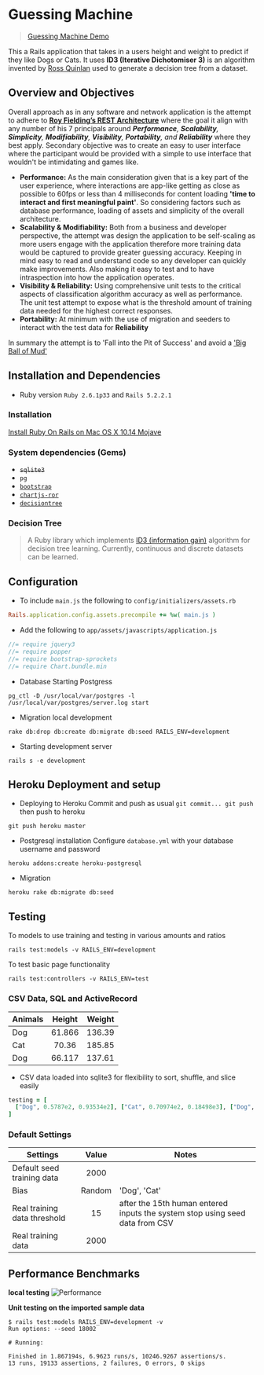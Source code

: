# Guessing Machine

> [Guessing Machine Demo](https://mighty-oasis-79584.herokuapp.com/)

This a Rails application that takes in a users height and weight to predict if they like Dogs or Cats. It uses **ID3 (Iterative Dichotomiser 3)** is an algorithm invented by [Ross Quinlan](https://en.wikipedia.org/wiki/Ross_Quinlan) used to generate a decision tree from a dataset.

## Overview and Objectives
Overall approach as in any software and network application is the attempt to adhere to **[Roy Fielding’s REST Architecture](http://www.ics.uci.edu/~fielding/pubs/dissertation/fielding_dissertation.pdf)** where the goal it align with any number of his 7 principals around *__Performance__, __Scalability__, __Simplicity__, __Modifiability__, __Visibility__, __Portability__, and __Reliability__* where they best apply.
Secondary objective was to create an easy to user interface where the participant would be provided with a simple to use interface that wouldn't be intimidating and games like.
 * **Performance:** As the main consideration given that is a key part of the user experience, where interactions are app-like getting as close as possible to 60fps or less than 4 milliseconds for content loading __'time to interact and first meaningful paint'__. So considering factors such as database performance, loading of assets and simplicity of the overall architecture.
 * **Scalability & Modifiability:** Both from a business and developer perspective, the attempt was design the application to be self-scaling as more users engage with the application therefore more training data would be captured to provide greater guessing accuracy. Keeping in mind easy to read and understand code so any developer can quickly make improvements. Also making it easy to test and to have intraspection into how the application operates.
 * **Visibility & Reliability:** Using comprehensive unit tests to the critical aspects of classification algorithm accuracy as well as  performance. The unit test attempt to expose what is the threshold amount of training data needed for the highest correct responses.
 * **Portability:** At minimum with the use of migration and seeders to interact with the test data for __Reliability__

In summary the attempt is to 'Fall into the Pit of Success' and avoid a ['Big Ball of Mud'](http://www.laputan.org/pub/foote/mud.pdf)

## Installation and Dependencies

* Ruby version `Ruby 2.6.1p33` and `Rails 5.2.2.1`

### Installation

  [Install Ruby On Rails on Mac OS X 10.14 Mojave](https://gorails.com/setup/osx/10.14-mojave)

### System dependencies (Gems)
  - ~~`sqlite3`~~
  - `pg`
  - [`bootstrap`](https://github.com/twbs/bootstrap-rubygem)
  - [`chartjs-ror`](https://www.chartjs.org/samples/latest/)
  - [`decisiontree`](https://github.com/igrigorik/decisiontree)

### Decision Tree

  > A Ruby library which implements [ID3 (information gain)](https://en.wikipedia.org/wiki/ID3_algorithm) algorithm for decision tree learning. Currently, continuous and discrete datasets can be learned.

## Configuration
  - To include `main.js` the following to `config/initializers/assets.rb`

   ```ruby
   Rails.application.config.assets.precompile += %w( main.js )
   ````

  - Add the following to `app/assets/javascripts/application.js`

  ```javascript
  //= require jquery3
  //= require popper
  //= require bootstrap-sprockets
  //= require Chart.bundle.min
  ```

  - Database
  Starting Postgress
  ```
  pg_ctl -D /usr/local/var/postgres -l /usr/local/var/postgres/server.log start
  ```

  - Migration local development
  ```
  rake db:drop db:create db:migrate db:seed RAILS_ENV=development
  ```

  - Starting development server
  ```
  rails s -e development
  ```

## Heroku Deployment and setup

  - Deploying to Heroku
  Commit and push as usual `git commit... git push` then push to heroku
  ```
  git push heroku master
  ```

  - Postgresql installation
  Configure `database.yml` with your database username and password

  ```
  heroku addons:create heroku-postgresql
  ```
  - Migration
  ```
  heroku rake db:migrate db:seed
  ```

## Testing
  To models to use training and testing in various amounts and ratios
  ```
  rails test:models -v RAILS_ENV=development
  ```

  To test basic page functionality
  ```
  rails test:controllers -v RAILS_ENV=test
  ```
### CSV Data, SQL and ActiveRecord

| Animals  | Height | Weight  |
| ---------|:------:| -------:|
| Dog      | 61.866 |  136.39 |
| Cat      | 70.36  |  185.85 |
| Dog      | 66.117 |  137.61 |

- CSV data loaded into sqlite3 for flexibility to sort, shuffle, and slice easily
```ruby
testing = [
  ["Dog", 0.5787e2, 0.93534e2], ["Cat", 0.70974e2, 0.18498e3], ["Dog", 0.66021e2, 0.14166e3], ["Dog", 0.61964e2, 0.11283e3], ["Dog", 0.65003e2, 0.15606e3], ["Dog", 0.63723e2, 0.14245e3], ["Dog", 0.62361e2, 0.14356e3], ["Cat", 0.68792e2, 0.19768e3]
]

```

### Default Settings

| Settings  | Value | Notes  |
| ---------|:------:| -------|
| Default seed training data      | 2000 |   |
| Bias      | Random  |  'Dog', 'Cat' |
| Real training data threshold       | 15 |  after the 15th human entered inputs the system stop using seed data from CSV |
| Real training data  | 2000 |  |

## Performance Benchmarks
__local testing__
![Performance](https://raw.githubusercontent.com/andrewwint/GuessingMachine/master/app/assets/images/performance-report.png "Performance")

__Unit testing on the imported sample data__

```
$ rails test:models RAILS_ENV=development -v
Run options: --seed 18002

# Running:

Finished in 1.867194s, 6.9623 runs/s, 10246.9267 assertions/s.
13 runs, 19133 assertions, 2 failures, 0 errors, 0 skips
```
